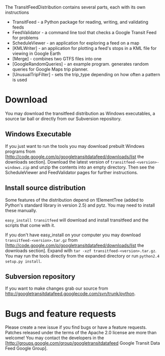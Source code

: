 The TransitFeedDistribution contains several parts, each with its own instructions

* TransitFeed - a Python package for reading, writing, and validating feeds
* FeedValidator - a command line tool that checks a Google Transit Feed for problems
* ScheduleViewer - an application for exploring a feed on a map   
* [KMLWriter] - an application for plotting a feed's stops in a KML file for viewing in Google Earth
* [Merge] - combines two GTFS files into one
* [GoogleRandomQueries] - an example program. generates random queries for Google Maps trip planner.
* [UnusualTripFilter] - sets the trip_type depending on how often a pattern is used

# Download

You may download the transitfeed distribution as Windows executables, a source tar ball or directly from our Subversion repository.

## Windows Executable

If you just want to run the tools you may download prebuilt Windows programs from [http://code.google.com/p/googletransitdatafeed/downloads/list the downloads section]. Download the latest version of `transitfeed-<version>-windows.zip` and unzip the contents into an empty directory.  Then see the ScheduleViewer and FeedValidator pages for further instructions.

## Install source distribution

Some features of the distribution depend on !ElementTree (added to Python's standard library in version 2.5) and pytz. You may need to install these manually.

`easy_install transitfeed` will download and install transitfeed and the scripts that come with it.

If you don't have easy_install on your computer you may download `transitfeed-<version>.tar.gz` from [http://code.google.com/p/googletransitdatafeed/downloads/list the downloads section]. Expand with `tar -xzf transitfeed-<version>.tar.gz`. You may run the tools directly from the expanded directory or run `python2.4 setup.py install`.

## Subversion repository

If you want to make changes grab our source from http://googletransitdatafeed.googlecode.com/svn/trunk/python.

# Bugs and feature requests

Please create a new issue if you find bugs or have a feature requests. Patches released under the terms of the Apache 2.0 license are more than welcome! You may contact the developers in the [http://groups.google.com/group/googletransitdatafeed Google Transit Data Feed Google Group]. 